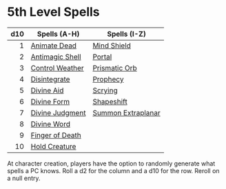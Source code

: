 # 5th Level Spells

| d10 | Spells (A-H)                              | Spells (I-Z)                                  |
| --: | ----------------------------------------- | --------------------------------------------- |
|   1 | [Animate Dead](Animate%20Dead.md)         | [Mind Shield](Mind%20Shield.md)               |
|   2 | [Antimagic Shell](Antimagic%20Shell.md)   | [Portal](Portal.md)                           |
|   3 | [Control Weather](Control%20Weather.md)   | [Prismatic Orb](Prismatic%20Orb.md)           |
|   4 | [Disintegrate](Disintegrate.md)           | [Prophecy](Prophecy.md)                       |
|   5 | [Divine Aid](Divine%20Aid.md)             | [Scrying](Scrying.md)                         |
|   6 | [Divine Form](Divine%20Form.md)           | [Shapeshift](Shapeshift.md)                   |
|   7 | [Divine Judgment](Divine%20Judgment.md)   | [Summon Extraplanar](Summon%20Extraplanar.md) |
|   8 | [Divine Word](Divine%20Word.md)           |                                               |
|   9 | [Finger of Death](Finger%20of%20Death.md) |                                               |
|  10 | [Hold Creature](Hold%20Creature.md)       |                                               |

At character creation, players have the option to randomly generate what spells a PC knows. Roll a d2 for the column and a d10 for the row. Reroll on a null entry.
